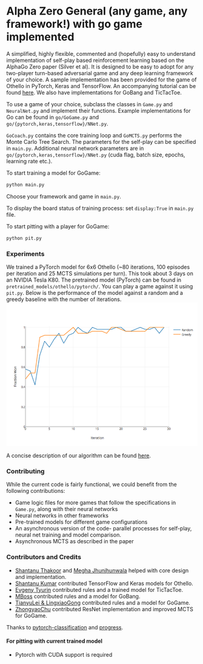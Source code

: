 # Alpha Zero General (any game, any framework!) with go game implemented

A simplified, highly flexible, commented and (hopefully) easy to understand implementation of self-play based reinforcement learning based on the AlphaGo Zero paper (Silver et al). It is designed to be easy to adopt for any two-player turn-based adversarial game and any deep learning framework of your choice. A sample implementation has been provided for the game of Othello in PyTorch, Keras and TensorFlow. An accompanying tutorial can be found [here](http://web.stanford.edu/~surag/posts/alphazero.html). We also have implementations for GoBang and TicTacToe.

To use a game of your choice, subclass the classes in ```Game.py``` and ```NeuralNet.py``` and implement their functions. Example implementations for Go can be found in ```go/GoGame.py``` and ```go/{pytorch,keras,tensorflow}/NNet.py```.

```GoCoach.py``` contains the core training loop and ```GoMCTS.py``` performs the Monte Carlo Tree Search. The parameters for the self-play can be specified in ```main.py```. Additional neural network parameters are in ```go/{pytorch,keras,tensorflow}/NNet.py``` (cuda flag, batch size, epochs, learning rate etc.).

To start training a model for GoGame:
```bash
python main.py
```

Choose your framework and game in ```main.py```.

To display the board status of training process: set `display:True` in `main.py` file.

To start pitting with a player for GoGame:
```bash
python pit.py
```

### Experiments
We trained a PyTorch model for 6x6 Othello (~80 iterations, 100 episodes per iteration and 25 MCTS simulations per turn). This took about 3 days on an NVIDIA Tesla K80. The pretrained model (PyTorch) can be found in ```pretrained_models/othello/pytorch/```. You can play a game against it using ```pit.py```. Below is the performance of the model against a random and a greedy baseline with the number of iterations.
![alt tag](https://github.com/suragnair/alpha-zero-general/raw/master/pretrained_models/6x6.png)

A concise description of our algorithm can be found [here](https://github.com/suragnair/alpha-zero-general/raw/master/pretrained_models/writeup.pdf).

### Contributing
While the current code is fairly functional, we could benefit from the following contributions:
* Game logic files for more games that follow the specifications in ```Game.py```, along with their neural networks
* Neural networks in other frameworks
* Pre-trained models for different game configurations
* An asynchronous version of the code- parallel processes for self-play, neural net training and model comparison. 
* Asynchronous MCTS as described in the paper

### Contributors and Credits
* [Shantanu Thakoor](https://github.com/ShantanuThakoor) and [Megha Jhunjhunwala](https://github.com/jjw-megha) helped with core design and implementation.
* [Shantanu Kumar](https://github.com/SourKream) contributed TensorFlow and Keras models for Othello.
* [Evgeny Tyurin](https://github.com/evg-tyurin) contributed rules and a trained model for TicTacToe.
* [MBoss](https://github.com/1424667164) contributed rules and a model for GoBang.
* [TianyuLei & LingxiaoGong](https://github.com/ambbber) contributed rules and a model for GoGame.
* [ZhongyaoChu](https://github.com/edwardchor) contributed ResNet implementation and improved MCTS for GoGame.

Thanks to [pytorch-classification](https://github.com/bearpaw/pytorch-classification) and [progress](https://github.com/verigak/progress).

#### For pitting with current trained model
- Pytorch with CUDA support is required
